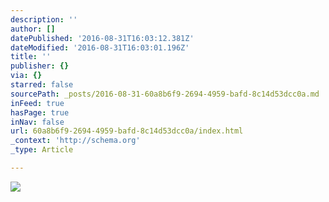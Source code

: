 ```yaml
---
description: ''
author: []
datePublished: '2016-08-31T16:03:12.381Z'
dateModified: '2016-08-31T16:03:01.196Z'
title: ''
publisher: {}
via: {}
starred: false
sourcePath: _posts/2016-08-31-60a8b6f9-2694-4959-bafd-8c14d53dcc0a.md
inFeed: true
hasPage: true
inNav: false
url: 60a8b6f9-2694-4959-bafd-8c14d53dcc0a/index.html
_context: 'http://schema.org'
_type: Article

---
```

![](https://the-grid-user-content.s3-us-west-2.amazonaws.com/9fdaa459-d91a-4ee1-90de-d9ebcafafe20.jpg)